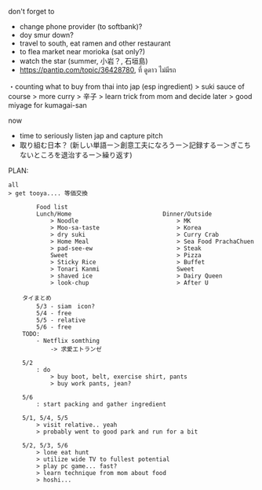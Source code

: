 don't forget to 
- change phone provider (to softbank)?
- doy smur down?
- travel to south, eat ramen and other restaurant
- to flea market near morioka (sat only?)
- watch the star (summer, 小岩？, 石垣島)
- https://pantip.com/topic/36428780, ที่ ดูดาว ไม่มีรถ

・counting what to buy from thai into jap (esp ingredient)
	> suki sauce of course
	> more curry
	> 辛子
	> learn trick from mom and decide later
	> good miyage for kumagai-san

now
- time to seriously listen jap and capture pitch 
- 取り組む日本？ (新しい単語ー＞創意工夫になろうー＞記録するー＞ぎこちないところを退治するー＞繰り返す)

PLAN:

	all
	> get tooya.... 等価交換	
	
			Food list
			Lunch/Home							Dinner/Outside
				> Noodle							> MK
				> Moo-sa-taste						> Korea
				> dry suki							> Curry Crab
				> Home Meal							> Sea Food PrachaChuen
				> pad-see-ew						> Steak
				Sweet								> Pizza
				> Sticky Rice						> Buffet
				> Tonari Kanmi						Sweet
				> shaved ice						> Dairy Queen
				> look-chup							> After U

		タイまとめ
			5/3 - siam　icon?
			5/4 - free
			5/5 - relative
			5/6 - free
		TODO:
			- Netflix somthing
				-> 求愛エトランゼ 
				
		5/2
			: do
				> buy boot, belt, exercise shirt, pants
				> buy work pants, jean?

		5/6
			: start packing and gather ingredient
	
		5/1, 5/4, 5/5
			> visit relative.. yeah
			> probably went to good park and run for a bit
			
		5/2, 5/3, 5/6
			> lone eat hunt
			> utilize wide TV to fullest potential
			> play pc game... fast?
			> learn technique from mom about food
			> hoshi...
	
	

